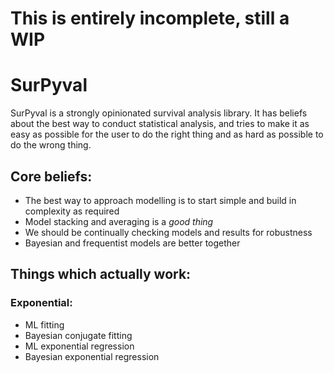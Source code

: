 # This is entirely incomplete, still a WIP

# SurPyval

SurPyval is a strongly opinionated survival analysis library.  It has beliefs about the best way to conduct statistical analysis, and tries to make it as easy as possible for the user to do the right thing and as hard as possible to do the wrong thing.  

## Core beliefs:

* The best way to approach modelling is to start simple and build in complexity as required
* Model stacking and averaging is a _good thing_
* We should be continually checking models and results for robustness
* Bayesian and frequentist models are better together

## Things which actually work:

### Exponential:

* ML fitting
* Bayesian conjugate fitting
* ML exponential regression
* Bayesian exponential regression